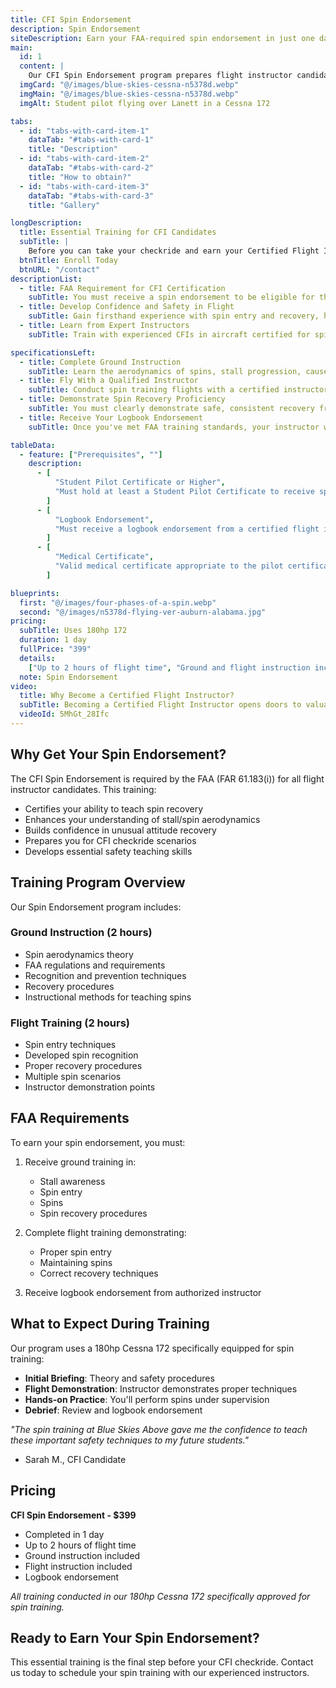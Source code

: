 ```yaml
---
title: CFI Spin Endorsement
description: Spin Endorsement
siteDescription: Earn your FAA-required spin endorsement in just one day at Blue Skies Above. Train with expert instructors and prepare confidently for your CFI checkride in Lanett, Alabama.
main:
  id: 1
  content: |
    Our CFI Spin Endorsement program prepares flight instructor candidates to safely teach spin recovery techniques, meeting FAA requirements for CFI certification.
  imgCard: "@/images/blue-skies-cessna-n5378d.webp"
  imgMain: "@/images/blue-skies-cessna-n5378d.webp"
  imgAlt: Student pilot flying over Lanett in a Cessna 172

tabs:
  - id: "tabs-with-card-item-1"
    dataTab: "#tabs-with-card-1"
    title: "Description"
  - id: "tabs-with-card-item-2"
    dataTab: "#tabs-with-card-2"
    title: "How to obtain?"
  - id: "tabs-with-card-item-3"
    dataTab: "#tabs-with-card-3"
    title: "Gallery"

longDescription:
  title: Essential Training for CFI Candidates
  subTitle: |
    Before you can take your checkride and earn your Certified Flight Instructor certificate, you’ll need a spin endorsement in your logbook , proof that you’re trained, competent, and confident in handling one of aviation’s most dynamic flight maneuvers. At Blue Skies Above, we make the process straightforward and stress-free with focused ground instruction and in-air practice in our 180hp Cessna 172. Whether you're preparing for your CFI or just want to strengthen your spin recovery skills, our experienced instructors will guide you every step of the way. Enroll today and earn your spin endorsement in as little as one day.
  btnTitle: Enroll Today
  btnURL: "/contact"
descriptionList:
  - title: FAA Requirement for CFI Certification
    subTitle: You must receive a spin endorsement to be eligible for the Certified Flight Instructor checkride, as outlined in FAR 61.183(i).
  - title: Develop Confidence and Safety in Flight
    subTitle: Gain firsthand experience with spin entry and recovery, helping you stay calm and in control when teaching stall and spin awareness to your future students.
  - title: Learn from Expert Instructors
    subTitle: Train with experienced CFIs in aircraft certified for spins, using structured lessons that prioritize safety, clarity, and hands-on learning.

specificationsLeft:
  - title: Complete Ground Instruction
    subTitle: Learn the aerodynamics of spins, stall progression, causes of unintentional spins, and FAA requirements for spin training.
  - title: Fly With a Qualified Instructor
    subTitle: Conduct spin training flights with a certified instructor in a spin-approved aircraft , practicing safe entry, sustained spins, and proper recovery techniques.
  - title: Demonstrate Spin Recovery Proficiency
    subTitle: You must clearly demonstrate safe, consistent recovery from spins and an understanding of how to teach spin awareness to others.
  - title: Receive Your Logbook Endorsement
    subTitle: Once you've met FAA training standards, your instructor will endorse your logbook confirming you’re proficient in spins and eligible to take your CFI checkride.

tableData:
  - feature: ["Prerequisites", ""]
    description:
      - [
          "Student Pilot Certificate or Higher",
          "Must hold at least a Student Pilot Certificate to receive spin training endorsement.",
        ]
      - [
          "Logbook Endorsement",
          "Must receive a logbook endorsement from a certified flight instructor authorizing spin training.",
        ]
      - [
          "Medical Certificate",
          "Valid medical certificate appropriate to the pilot certificate held.",
        ]

blueprints:
  first: "@/images/four-phases-of-a-spin.webp"
  second: "@/images/n5378d-flying-ver-auburn-alabama.jpg"
pricing:
  subTitle: Uses 180hp 172
  duration: 1 day
  fullPrice: "399"
  details:
    ["Up to 2 hours of flight time", "Ground and flight instruction included"]
  note: Spin Endorsement
video:
  title: Why Become a Certified Flight Instructor?
  subTitle: Becoming a Certified Flight Instructor opens doors to valuable experience, career advancement, and the opportunity to inspire the next generation of pilots. It strengthens your skills, builds flight hours, and positions you for success in the aviation industry.
  videoId: 5MhGt_28Ifc
---
```


## Why Get Your Spin Endorsement?

The CFI Spin Endorsement is required by the FAA (FAR 61.183(i)) for all flight instructor candidates. This training:

- Certifies your ability to teach spin recovery
- Enhances your understanding of stall/spin aerodynamics
- Builds confidence in unusual attitude recovery
- Prepares you for CFI checkride scenarios
- Develops essential safety teaching skills

## Training Program Overview

Our Spin Endorsement program includes:

### Ground Instruction (2 hours)

- Spin aerodynamics theory
- FAA regulations and requirements
- Recognition and prevention techniques
- Recovery procedures
- Instructional methods for teaching spins

### Flight Training (2 hours)

- Spin entry techniques
- Developed spin recognition
- Proper recovery procedures
- Multiple spin scenarios
- Instructor demonstration points

## FAA Requirements

To earn your spin endorsement, you must:

1. Receive ground training in:

   - Stall awareness
   - Spin entry
   - Spins
   - Spin recovery procedures

2. Complete flight training demonstrating:

   - Proper spin entry
   - Maintaining spins
   - Correct recovery techniques

3. Receive logbook endorsement from authorized instructor

## What to Expect During Training

Our program uses a 180hp Cessna 172 specifically equipped for spin training:

- **Initial Briefing**: Theory and safety procedures
- **Flight Demonstration**: Instructor demonstrates proper techniques
- **Hands-on Practice**: You'll perform spins under supervision
- **Debrief**: Review and logbook endorsement

_"The spin training at Blue Skies Above gave me the confidence to teach these important safety techniques to my future students."_

- Sarah M., CFI Candidate

## Pricing

**CFI Spin Endorsement - $399**

- Completed in 1 day
- Up to 2 hours of flight time
- Ground instruction included
- Flight instruction included
- Logbook endorsement

_All training conducted in our 180hp Cessna 172 specifically approved for spin training._

## Ready to Earn Your Spin Endorsement?

This essential training is the final step before your CFI checkride. Contact us today to schedule your spin training with our experienced instructors.
